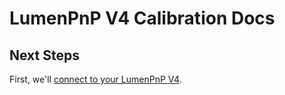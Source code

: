 # LumenPnP V4 Calibration Docs

## **Next Steps**

First, we'll [connect to your LumenPnP V4](calibration/2-connect-to-machine/index.md).
